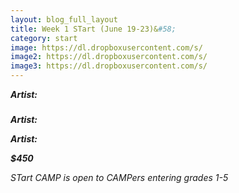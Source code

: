 ```yaml
---
layout: blog_full_layout
title: Week 1 STart (June 19-23)&#58; 
category: start
image: https://dl.dropboxusercontent.com/s/
image2: https://dl.dropboxusercontent.com/s/
image3: https://dl.dropboxusercontent.com/s/
---
```




**_Artist:_** 


### 

**_Artist:_** 





**_Artist:_** 

**_$450_**

*STart CAMP is open to CAMPers entering grades 1-5*
